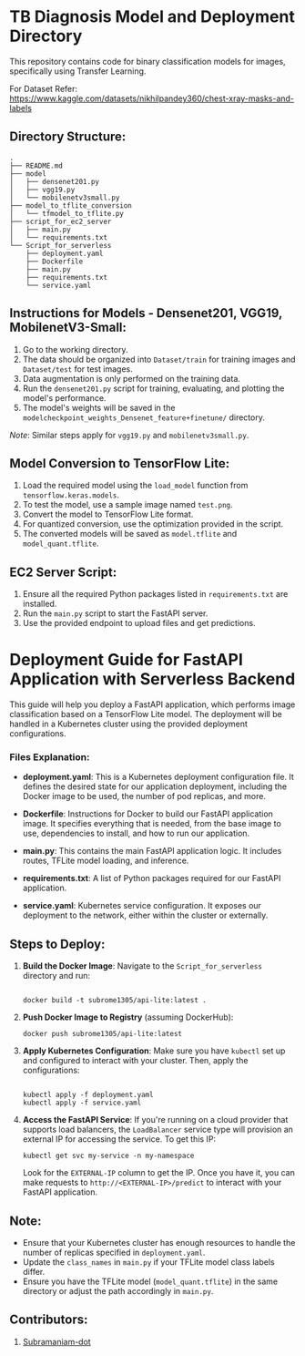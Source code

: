 
# TB Diagnosis Model and Deployment Directory

This repository contains code for binary classification models for images, specifically using Transfer Learning. 

For Dataset Refer: https://www.kaggle.com/datasets/nikhilpandey360/chest-xray-masks-and-labels

## Directory Structure:

```
.
├── README.md
├── model
│   ├── densenet201.py
│   ├── vgg19.py
│   └── mobilenetv3small.py
├── model_to_tflite_conversion
│   └── tfmodel_to_tflite.py
├── script_for_ec2_server
│   ├── main.py
│   └── requirements.txt
└── Script_for_serverless
    ├── deployment.yaml
    ├── Dockerfile
    ├── main.py
    ├── requirements.txt
    └── service.yaml
```
## Instructions for Models - Densenet201, VGG19, MobilenetV3-Small:

1. Go to the working directory.
2. The data should be organized into `Dataset/train` for training images and `Dataset/test` for test images.
3. Data augmentation is only performed on the training data.
4. Run the `densenet201.py` script for training, evaluating, and plotting the model's performance.
5. The model's weights will be saved in the `modelcheckpoint_weights_Densenet_feature+finetune/` directory.

*Note*: Similar steps apply for `vgg19.py` and `mobilenetv3small.py`.

## Model Conversion to TensorFlow Lite:

1. Load the required model using the `load_model` function from `tensorflow.keras.models`.
2. To test the model, use a sample image named `test.png`.
3. Convert the model to TensorFlow Lite format.
4. For quantized conversion, use the optimization provided in the script.
5. The converted models will be saved as `model.tflite` and `model_quant.tflite`.

## EC2 Server Script:

1. Ensure all the required Python packages listed in `requirements.txt` are installed.
2. Run the `main.py` script to start the FastAPI server.
3. Use the provided endpoint to upload files and get predictions.


# Deployment Guide for FastAPI Application with Serverless Backend

This guide will help you deploy a FastAPI application, which performs image classification based on a TensorFlow Lite model. The deployment will be handled in a Kubernetes cluster using the provided deployment configurations.


### Files Explanation:

- **deployment.yaml**: This is a Kubernetes deployment configuration file. It defines the desired state for our application deployment, including the Docker image to be used, the number of pod replicas, and more.

- **Dockerfile**: Instructions for Docker to build our FastAPI application image. It specifies everything that is needed, from the base image to use, dependencies to install, and how to run our application.

- **main.py**: This contains the main FastAPI application logic. It includes routes, TFLite model loading, and inference.

- **requirements.txt**: A list of Python packages required for our FastAPI application.

- **service.yaml**: Kubernetes service configuration. It exposes our deployment to the network, either within the cluster or externally.

## Steps to Deploy:

1. **Build the Docker Image**:
   Navigate to the `Script_for_serverless` directory and run:
   
   ```
   
   docker build -t subrome1305/api-lite:latest .
   
   ```

3. **Push Docker Image to Registry** (assuming DockerHub):
   ```
   docker push subrome1305/api-lite:latest
   ```

4. **Apply Kubernetes Configuration**:
   Make sure you have `kubectl` set up and configured to interact with your cluster. Then, apply the configurations:
   ```
   
   kubectl apply -f deployment.yaml
   kubectl apply -f service.yaml
   ```

5. **Access the FastAPI Service**:
   If you're running on a cloud provider that supports load balancers, the `LoadBalancer` service type will provision an external IP for accessing the service. To get this IP:
   ```
   kubectl get svc my-service -n my-namespace
   ```
   
   Look for the `EXTERNAL-IP` column to get the IP. Once you have it, you can make requests to `http://<EXTERNAL-IP>/predict` to interact with your FastAPI application.

## Note:

- Ensure that your Kubernetes cluster has enough resources to handle the number of replicas specified in `deployment.yaml`.
- Update the `class_names` in `main.py` if your TFLite model class labels differ.
- Ensure you have the TFLite model (`model_quant.tflite`) in the same directory or adjust the path accordingly in `main.py`.

## Contributors:

1. [Subramaniam-dot](https://github.com/Subramaniam-dot)
